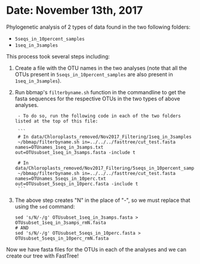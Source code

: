 # Date: November 13th, 2017

Phylogenetic analysis of 2 types of data found in the two following folders:  

- `5seqs_in_10percent_samples`  
- `1seq_in_3samples`  

This process took several steps including:   

1. Create a file with the OTU names in the two analyses (note that all the OTUs present in `5seqs_in_10percent_samples` are also present in `1seq_in_3samples`).  

2. Run bbmap's `filterbyname.sh` function in the commandline to get the fasta sequences for the respective OTUs in the two types of above analyses. 

        - To do so, run the following code in each of the two folders listed at the top of this file: 
        
        ```
        # In data/Chloroplasts_removed/Nov2017_Filtering/1seq_in_3samples
        ~/bbmap/filterbyname.sh in=../../../fasttree/cut_test.fasta names=OTUnames_1seq_in_3samps.txt out=OTUsubset_1seq_in_3samps.fasta -include t
        
        # In data/Chloroplasts_removed/Nov2017_Filtering/5seqs_in_10percent_samples
        ~/bbmap/filterbyname.sh in=../../../fasttree/cut_test.fasta names=OTUnames_5seqs_in_10perc.txt out=OTUsubset_5seqs_in_10perc.fasta -include t
        ```

3. The above step creates "N" in the place of "-", so we must replace that using the `sed` command: 

      ```
      sed 's/N/-/g' OTUsubset_1seq_in_3samps.fasta > OTUsubset_1seq_in_3samps_rmN.fasta
      # AND 
      sed 's/N/-/g' OTUsubset_5seqs_in_10perc.fasta > OTUsubset_5seqs_in_10perc_rmN.fasta
      ```
Now we have fasta files for the OTUs in each of the analyses and we can create our tree with FastTree!  


